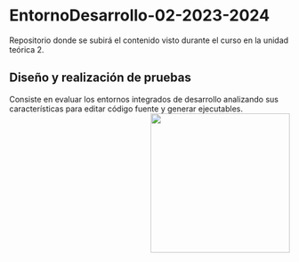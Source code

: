 # EntornoDesarrollo-02-2023-2024
Repositorio donde se subirá el contenido visto durante el curso en la unidad teórica 2.

<h2>Diseño y realización de pruebas</h2>
Consiste en evaluar los entornos integrados de desarrollo analizando sus características para editar código fuente y generar ejecutables.
<picture> <img align="right" src="https://github.com/7oSkaaa/7oSkaaa/blob/main/Images/Right_Side.gif?raw=true" width = 250px></picture>
